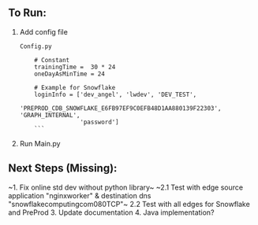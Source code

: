 ## To Run:
1. Add config file
    ```
    Config.py

        # Constant
        trainingTime =  30 * 24
        oneDayAsMinTime = 24

        # Example for Snowflake
        loginInfo = ['dev_angel', 'lwdev', 'DEV_TEST',
                     'PREPROD_CDB_SNOWFLAKE_E6FB97EF9C0EFB48D1AA880139F22303', 'GRAPH_INTERNAL',
                     'password']
        ```
2. Run Main.py

##
## Next Steps (Missing):
~1. Fix online std dev without python library~
~2.1 Test with edge source application "nginxworker" & destination dns "snowflakecomputingcom080TCP"~
2.2 Test with all edges for Snowflake and PreProd
3. Update documentation
4. Java implementation?
